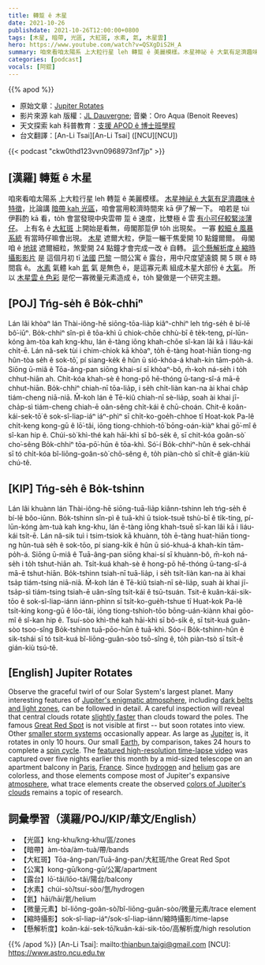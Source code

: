 ```yaml
---
title: 轉踅 ê 木星
date: 2021-10-26
publishdate: 2021-10-26T12:00:00+0800
tags: [木星, 暗帶, 光區, 大紅斑, 水素, 氦, 木星雲]
hero: https://www.youtube.com/watch?v=QSXgDiS2H_A
summary: 咱來看咱太陽系 上大粒行星 leh 轉踅 ê 美麗模樣。木星神祕 ê 大氣有足濟趣味 ê 特徵，比論講暗帶 kah 光區，咱會當用較濟時間來 kā 伊了解一下。
categories: [podcast]
vocals: [阿錕]
---
```


{{% apod %}}

- 原始文章：[Jupiter Rotates](https://apod.nasa.gov/apod/ap211026.html)
- 影片來源 kah 版權：[JL Dauvergne](https://www.facebook.com/jeanluc.dauvergne); 音樂：Oro Aqua (Benoit Reeves)
- 天文探索 kah 科普教育：[支援 APOD ê 博士班學程](https://asterisk.apod.com/viewtopic.php?f=28&t=41989)
- 台文翻譯：[An-Li Tsai][An-Li Tsai] ([NCU][NCU])

{{< podcast "ckw0thd123vvn0968973nf7jp" >}}

## [漢羅] 轉踅 ê 木星
咱來看咱太陽系 上大粒行星 leh 轉踅 ê 美麗模樣。
[木星神祕 ê 大氣有足濟趣味 ê 特徵][Jupiter's enigmatic atmosphere]，比論講 [暗帶 kah 光區][dark belts and light zones]，咱會當用較濟時間來 kā 伊了解一下。
咱若是 tùi 伊斟酌 kā 看，to̍h 會當發現中央雲帶 踅 ê 速度，比雙極 ê 雲 [有小可仔較緊淡薄仔][slightly faster]。
上有名 ê [大紅斑][Great Red Spot] 上開始是看無，毋閣那踅伊 to̍h 出現矣。
一寡 [較細 ê 風暴系統][smaller storm systems] 有當時仔嘛會出現。
[木星][Jupiter] 遮爾大粒，伊踅一輾干焦愛開 10 點鐘爾爾。
毋閣咱 ê [地球][Earth] 遮爾細粒，煞愛開 24 點鐘才會完成一改 ê 自轉。
[這个懸解析度 ê 縮時攝影影片][featured high-resolution time-lapse video] 是 這個月初 tī [法國][France] [巴黎][Paris] 一間公寓 ê 露台，用中尺度望遠鏡 開 5 暝 ê 時間翕 ê。
[水素][hydrogen] 氣體 kah [氦][helium] 氣 是無色 ê，是這寡元素 組成木星大部份 ê [大氣][atmosphere]。
所以 [木星雲 ê 色彩][colors of Jupiter's clouds] 是佗一寡微量元素造成 ê，to̍h 變做是一个研究主題。

## [POJ] Tńg-se̍h ê Bo̍k-chhiⁿ
Lán lâi khòaⁿ lán Thài-iông-hē siōng-tōa-lia̍p kiâⁿ-chhiⁿ leh tńg-se̍h ê bí-lē bô͘-iūⁿ.
Bo̍k-chhiⁿ sîn-pì ê tōa-khì ū chiok-chōe chhù-bī ê te̍k-teng, pí-lūn-kóng àm-tòa kah kng-khu, lán ē-tàng iōng khah-chōe sî-kan lâi kā i liáu-kái chi̍t-ē.
Lán nâ-sek tùi i chim-chiok kā khòaⁿ, to̍h ē-tàng hoat-hiān tiong-ng hûn-tòa se̍h ê sok-tō͘, pí siang-ke̍k ê hûn ū sió-khóa-á khah-kín tām-po̍h-á.
Siōng ū-miâ ê Tōa-âng-pan siōng khai-sí sī khòaⁿ-bô, m̄-koh ná-se̍h i to̍h chhut-hiān ah.
Chi̍t-kóa khah-sè ê hong-pō hē-thóng ū-tang-sî-á mā-ē chhut-hiān.
Bo̍k-chhiⁿ chiah-nī tōa-lia̍p, i se̍h chi̍t-liàn kan-na ài khai cha̍p tiám-cheng niā-niā.
M̄-koh lán ê Tē-kiû chiah-nī sè-lia̍p, soah ài khai jī-cha̍p-sì tiám-cheng chiah-ē oân-sêng chi̍t-kái ê chū-choán.
Chit-ê koân-kái-sek-tō͘ ê sok-sî-liap-iáⁿ iáⁿ-phìⁿ sī chi̍t-ko-goe̍h-chhoe tī Hoat-kok Pa-lê chi̍t-keng kong-gū ê lō͘-tâi, iōng tiong-chhioh-tō͘ bōng-oán-kiàⁿ khai gō͘-mî ê sî-kan hip ê.
Chúi-sò͘ khì-thé kah hāi-khì sī bô-se̍k ê, sī chit-kóa goân-sò͘ cho͘-sêng Bo̍k-chhiⁿ tōa-pō͘-hūn ê tōa-khì.
Só͘-í Bo̍k-chhiⁿ-hûn ê sek-chhái sī tó chi̍t-kóa bî-liōng-goân-sò͘ chō-sêng ê, to̍h piàn-chò sī chi̍t-ê gián-kiù chú-tê.

## [KIP] Tńg-se̍h ê Bo̍k-tshinn
Lán lâi khuànn lán Thài-iông-hē siōng-tuā-lia̍p kiânn-tshinn leh tńg-se̍h ê bí-lē bôo-iūnn.
Bo̍k-tshinn sîn-pì ê tuā-khì ū tsiok-tsuē tshù-bī ê ti̍k-ting, pí-lūn-kóng àm-tuà kah kng-khu, lán ē-tàng iōng khah-tsuē sî-kan lâi kā i liáu-kái tsi̍t-ē.
Lán nâ-sik tuì i tsim-tsiok kā khuànn, to̍h ē-tàng huat-hiān tiong-ng hûn-tuà se̍h ê sok-tōo, pí siang-ki̍k ê hûn ū sió-khuá-á khah-kín tām-po̍h-á.
Siōng ū-miâ ê Tuā-âng-pan siōng khai-sí sī khuànn-bô, m̄-koh ná-se̍h i to̍h tshut-hiān ah.
Tsi̍t-kuá khah-sè ê hong-pō hē-thóng ū-tang-sî-á mā-ē tshut-hiān.
Bo̍k-tshinn tsiah-nī tuā-lia̍p, i se̍h tsi̍t-liàn kan-na ài khai tsa̍p tiám-tsing niā-niā.
M̄-koh lán ê Tē-kiû tsiah-nī sè-lia̍p, suah ài khai jī-tsa̍p-sì tiám-tsing tsiah-ē uân-sîng tsi̍t-kái ê tsū-tsuán.
Tsit-ê kuân-kái-sik-tōo ê sok-sî-liap-iánn iánn-phìnn sī tsi̍t-ko-gue̍h-tshue tī Huat-kok Pa-lê tsi̍t-king kong-gū ê lōo-tâi, iōng tiong-tshioh-tōo bōng-uán-kiànn khai gōo-mî ê sî-kan hip ê.
Tsuí-sòo khì-thé kah hāi-khì sī bô-si̍k ê, sī tsit-kuá guân-sòo tsoo-sîng Bo̍k-tshinn tuā-pōo-hūn ê tuā-khì.
Sóo-í Bo̍k-tshinn-hûn ê sik-tshái sī tó tsi̍t-kuá bî-liōng-guân-sòo tsō-sîng ê, to̍h piàn-tsò sī tsi̍t-ê gián-kiù tsú-tê.

## [English] Jupiter Rotates
Observe the graceful twirl of our Solar System's largest planet.
Many interesting features of [Jupiter's enigmatic atmosphere][Jupiter's enigmatic atmosphere], including [dark belts and light zones][dark belts and light zones], can be followed in detail.
A careful inspection will reveal that central clouds rotate [slightly faster][slightly faster] than clouds toward the poles.
The famous [Great Red Spot][Great Red Spot] is not visible at first -- but soon rotates into view.
Other [smaller storm systems][smaller storm systems] occasionally appear.
As large as [Jupiter][Jupiter] is, it rotates in only 10 hours.
Our small [Earth][Earth], by comparison, takes 24 hours to complete a [spin cycle][spin cycle].
The [featured high-resolution time-lapse video][featured high-resolution time-lapse video] was captured over five nights earlier this month by a mid-sized telescope on an apartment balcony in [Paris][Paris], [France][France].
Since [hydrogen][hydrogen] and [helium][helium] gas are colorless, and those elements compose most of Jupiter's expansive [atmosphere][atmosphere], what trace elements create the observed [colors of Jupiter's clouds][colors of Jupiter's clouds] remains a topic of research.


## 詞彙學習（漢羅/POJ/KIP/華文/English）
- 【光區】kng-khu/kng-khu/區/zones
- 【暗帶】àm-tòa/àm-tuà/帶/bands
- 【大紅斑】Tōa-âng-pan/Tuā-âng-pan/大紅斑/the Great Red Spot
- 【公寓】kong-gū/kong-gū/公寓/apartment
- 【露台】lō͘-tâi/lōo-tâi/陽台/balcony
- 【水素】chúi-sò͘/tsuí-sòo/氫/hydrogen
- 【氦】hāi/hāi/氦/helium
- 【微量元素】bî-liōng-goân-sò͘/bî-liōng-guân-sòo/微量元素/trace element
- 【縮時攝影】sok-sî-liap-iáⁿ/sok-sî-liap-iánn/縮時攝影/time-lapse
- 【懸解析度】koân-kái-sek-tō͘/kuân-kái-sik-tōo/高解析度/high resolution


{{% /apod %}}
[An-Li Tsai]: mailto:thianbun.taigi@gmail.com
[NCU]: https://www.astro.ncu.edu.tw

[Jupiter's enigmatic atmosphere]:https://en.wikipedia.org/wiki/Atmosphere_of_Jupiter
[dark belts and light zones]:https://www.planetary.org/space-images/jupiters-belts-and-zones
[slightly faster]:https://apod.nasa.gov/apod/ap001123.html
[Great Red Spot]:https://apod.nasa.gov/apod/ap140518.html
[smaller storm systems]:https://apod.nasa.gov/apod/ap200106.html
[Jupiter]:https://solarsystem.nasa.gov/planets/jupiter/in-depth/
[Earth]:https://earthobservatory.nasa.gov/
[spin cycle]:http://www.dailyhaha.com/_pics/cat_washer.jpg
[featured high-resolution time-lapse video]:https://vimeo.com/637785783
[Paris]:https://youtu.be/72kRM86V-dw
[France]:https://en.wikipedia.org/wiki/France
[hydrogen]:https://periodic.lanl.gov/1.shtml
[helium]:https://periodic.lanl.gov/2.shtml
[atmosphere]:https://apod.nasa.gov/apod/ap160626.html
[colors of Jupiter's clouds]:https://ui.adsabs.harvard.edu/abs/1981JGR....86.8797O/abstract
